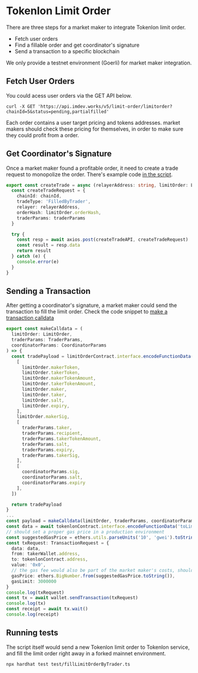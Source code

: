 # Tokenlon Limit Order

There are three steps for a market maker to integrate Tokenlon limit order.

* Fetch user orders
* Find a fillable order and get coordinator's signature
* Send a transaction to a specific blockchain

We only provide a testnet environment (Goerli) for market maker integration.

## Fetch User Orders

You could acess user orders via the GET API below.

```
curl -X GET 'https://api.imdev.works/v5/limit-order/limitorder?chainId=5&status=pending,partialfilled'
```

Each order contains a user target pricing and tokens addresses. market makers should check these pricing for themselves, in order to make sure they could profit from a order.

## Get Coordinator's Signature

Once a market maker found a profitable order, it need to create a trade request to monopolize the order. There's example code [in the script](https://github.com/consenlabs/limit-order-trader/blob/master/test/fillLimitOrderByTrader.ts#L270).

```typescript
export const createTrade = async (relayerAddress: string, limitOrder: LimitOrder, traderParams: TraderParams) => {
  const createTradeRequest = {
    chainId: chainId,
    tradeType: 'FilledByTrader',
    relayer: relayerAddress,
    orderHash: limitOrder.orderHash,
    traderParams: traderParams
  }

  try {
    const resp = await axios.post(createTradeAPI, createTradeRequest)
    const result = resp.data
    return result
  } catch (e) {
    console.error(e)
  }
}
```

## Sending a Transaction

After getting a coordinator's signature, a market maker could send the transaction to fill the limit order. Check the code snippet to [make a transaction calldata](https://github.com/consenlabs/limit-order-trader/blob/master/test/fillLimitOrderByTrader.ts#L417)

```typescript
export const makeCalldata = (
  limitOrder: LimitOrder,
  traderParams: TraderParams,
  coordinatorParams: CoordinatorParams
) => {
  const tradePayload = limitOrderContract.interface.encodeFunctionData('fillLimitOrderByTrader', [
    [
      limitOrder.makerToken,
      limitOrder.takerToken,
      limitOrder.makerTokenAmount,
      limitOrder.takerTokenAmount,
      limitOrder.maker,
      limitOrder.taker,
      limitOrder.salt,
      limitOrder.expiry,
    ],
    limitOrder.makerSig,
    [
      traderParams.taker,
      traderParams.recipient,
      traderParams.takerTokenAmount,
      traderParams.salt,
      traderParams.expiry,
      traderParams.takerSig,
    ],
    [
      coordinatorParams.sig,
      coordinatorParams.salt,
      coordinatorParams.expiry
    ],
  ])

  return tradePayload
}
...
const payload = makeCalldata(limitOrder, traderParams, coordinatorParams)
const data = await tokenlonContract.interface.encodeFunctionData('toLimitOrder', [ payload ])
// should set a proper gas price in a production environment
const suggestedGasPrice = ethers.utils.parseUnits('10', 'gwei').toString()
const txRequest: TransactionRequest = {
  data: data,
  from: takerWallet.address,
  to: tokenlonContract.address,
  value: '0x0',
  // the gas fee would also be part of the market maker's costs, should adjust the gas fee to maintain the order profits
  gasPrice: ethers.BigNumber.from(suggestedGasPrice.toString()),
  gasLimit: 3000000
}
console.log(txRequest)
const tx = await wallet.sendTransaction(txRequest)
console.log(tx)
const receipt = await tx.wait()
console.log(receipt)
```

## Running tests

The script itself would send a new Tokenlon limit order to Tokenlon service, and fill the limit order right away in a forked mainnet environment. 

```
npx hardhat test test/fillLimitOrderByTrader.ts
```